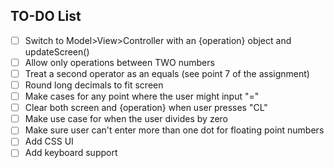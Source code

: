 ## TO-DO List

- [ ] Switch to Model>View>Controller with an {operation} object and updateScreen()
- [ ] Allow only operations between TWO numbers
- [ ] Treat a second operator as an equals (see point 7 of the assignment)
- [ ] Round long decimals to fit screen
- [ ] Make cases for any point where the user might input "="
- [ ] Clear both screen and {operation} when user presses "CL"
- [ ] Make use case for when the user divides by zero
- [ ] Make sure user can't enter more than one dot for floating point numbers
- [ ] Add CSS UI
- [ ] Add keyboard support

